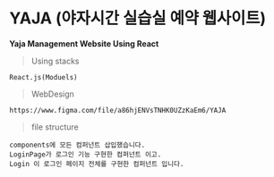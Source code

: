 # YAJA (야자시간 실습실 예약 웹사이트)
**Yaja Management Website Using React**

>Using stacks
```
React.js(Moduels)
```
>WebDesign
```
https://www.figma.com/file/a86hjENVsTNHK0UZzKaEm6/YAJA
```
>file structure
```
components에 모든 컴퍼넌트 삽입했습니다.
LoginPage가 로그인 기능 구현한 컴퍼넌트 이고.
Login 이 로그인 페이지 전체를 구현한 컴퍼넌트 입니다.
```
